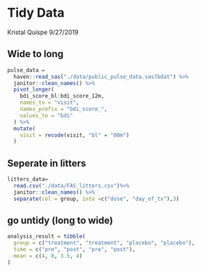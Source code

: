 Tidy Data
================
Kristal Quispe
9/27/2019

## Wide to long

``` r
pulse_data = 
  haven::read_sas("./data/public_pulse_data.sas7bdat") %>% 
  janitor::clean_names() %>% 
  pivot_longer(
    bdi_score_bl:bdi_score_12m,
    names_to = "visit", 
    names_prefix = "bdi_score_",
    values_to = "bdi"
  ) %>%
  mutate(
    visit = recode(visit, "bl" = "00m")
  )
```

## Seperate in litters

``` r
litters_data=
  read.csv("./data/FAS_litters.csv")%>% 
  janitor::clean_names() %>% 
  separate(col = group, into =c("dose", "day_of_tx"),3)
```

## go untidy (long to wide)

``` r
analysis_result = tibble(
  group = c("treatment", "treatment", "placebo", "placebo"),
  time = c("pre", "post", "pre", "post"),
  mean = c(4, 8, 3.5, 4)
)
```
